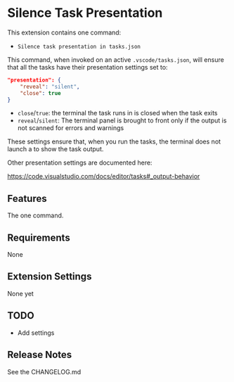 # Silence Task Presentation

This extension contains one command:
- `Silence task presentation in tasks.json`

This command, when invoked on an active `.vscode/tasks.json`, will ensure that all the tasks have their presentation settings set to:

``` json
"presentation": {
    "reveal": "silent",
    "close": true
}
```

- `close`/`true`: the terminal the task runs in is closed when the task exits
- `reveal`/`silent`: The terminal panel is brought to front only if the output is not scanned for errors and warnings

These settings ensure that, when you run the tasks, the terminal does not launch a to show the task output.

Other presentation settings are documented here:

https://code.visualstudio.com/docs/editor/tasks#_output-behavior

## Features

The one command.

## Requirements

None

## Extension Settings

None yet

## TODO
- Add settings

## Release Notes

See the CHANGELOG.md